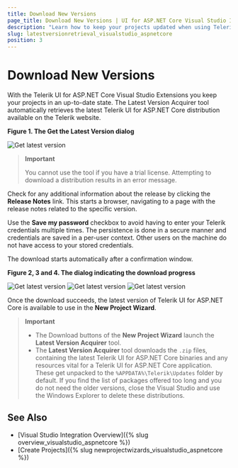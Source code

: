 ```yaml
---
title: Download New Versions
page_title: Download New Versions | UI for ASP.NET Core Visual Studio Integration
description: "Learn how to keep your projects updated when using Telerik UI for ASP.NET Core."
slug: latestversionretrieval_visualstudio_aspnetcore
position: 3
---
```


# Download New Versions

With the Telerik UI for ASP.NET Core Visual Studio Extensions you keep your projects in an up-to-date state. The Latest Version Acquirer tool automatically retrieves the latest Telerik UI for ASP.NET Core distribution available on the Telerik website.

**Figure 1. The Get the Latest Version dialog**

![Get latest version](/vs-integration/images/lva1.png)

> **Important**
>
> You cannot use the tool if you have a trial license. Attempting to download a distribution results in an error message.

Check for any additional information about the release by clicking the **Release Notes** link. This starts a browser, navigating to a page with the release notes related to the specific version.

Use the **Save my password** checkbox to avoid having to enter your Telerik credentials multiple times. The persistence is done in a secure manner and credentials are saved in a per-user context. Other users on the machine do not have access to your stored credentials.

The download starts automatically after a confirmation window.

**Figure 2, 3 and 4. The dialog indicating the download progress**

![Get latest version](/vs-integration/images/lav2.png)
![Get latest version](/vs-integration/images/lav3.png)
![Get latest version](/vs-integration/images/lav4.png)

Once the download succeeds, the latest version of Telerik UI for ASP.NET Core is available to use in the **New Project Wizard**.

> **Important**
> * The Download buttons of the **New Project Wizard** launch the **Latest Version Acquirer** tool.
> * The **Latest Version Acquirer** tool downloads the `.zip` files, containing the latest Telerik UI for ASP.NET Core binaries and any resources vital for a Telerik UI for ASP.NET Core application. These get unpacked to the `%APPDATA%\Telerik\Updates` folder by default. If you find the list of packages offered too long and you do not need the older versions, close the Visual Studio and use the Windows Explorer to delete these distributions.

## See Also

* [Visual Studio Integration Overview]({% slug overview_visualstudio_aspnetcore %})
* [Create Projects]({% slug newprojectwizards_visualstudio_aspnetcore %})
